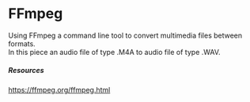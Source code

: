 # FFmpeg
Using FFmpeg a command line tool to convert multimedia files between formats.  
In this piece an audio file of type .M4A to audio file of type .WAV.   

##### Resources
https://ffmpeg.org/ffmpeg.html
